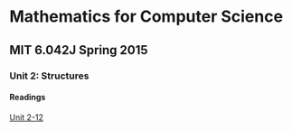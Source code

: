 # Mathematics for Computer Science
## MIT 6.042J Spring 2015
### Unit 2: Structures

#### Readings
[Unit 2-12](https://ocw.mit.edu/courses/6-042j-mathematics-for-computer-science-spring-2015/resources/mit6_042js15_session12/)  